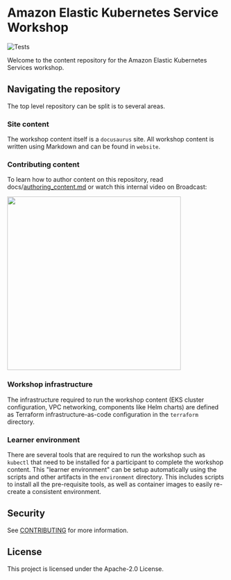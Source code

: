 # Amazon Elastic Kubernetes Service Workshop

![Tests](https://github.com/aws-samples/eks-workshop-v2/actions/workflows/ci.yaml/badge.svg?branch=main)

Welcome to the content repository for the Amazon Elastic Kubernetes Services workshop.

## Navigating the repository

The top level repository can be split is to several areas.

### Site content

The workshop content itself is a `docusaurus` site. All workshop content is written using Markdown and can be found in `website`.

### Contributing content

To learn how to author content on this repository, read docs/[authoring_content.md](docs/authoring_content.md) or watch this internal video on Broadcast:

[<img src="https://user-images.githubusercontent.com/3959052/186980675-a76db290-be21-42ca-af67-547691f94523.png" width="400" link="https://broadcast.amazon.com/videos/591479" />](https://broadcast.amazon.com/videos/591479)

### Workshop infrastructure

The infrastructure required to run the workshop content (EKS cluster configuration, VPC networking, components like Helm charts) are defined as Terraform infrastructure-as-code configuration in the `terraform` directory.

### Learner environment

There are several tools that are required to run the workshop such as `kubectl` that need to be installed for a participant to complete the workshop content. This "learner environment" can be setup automatically using the scripts and other artifacts in the `environment` directory. This includes scripts to install all the pre-requisite tools, as well as container images to easily re-create a consistent environment.

## Security

See [CONTRIBUTING](CONTRIBUTING.md#security-issue-notifications) for more information.

## License

This project is licensed under the Apache-2.0 License.
